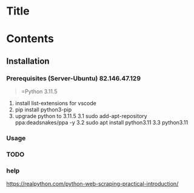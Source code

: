 # Title

# Contents

## Installation

### Prerequisites (Server-Ubuntu) 82.146.47.129 
>=Python 3.11.5

1. install list-extensions for vscode
2. pip install python3-pip
3. upgrade python to 3.11.5
    3.1 sudo add-apt-repository ppa:deadsnakes/ppa -y
    3.2 sudo apt install python3.11
    3.3 python3.11

### Usage

### TODO

### help
https://realpython.com/python-web-scraping-practical-introduction/